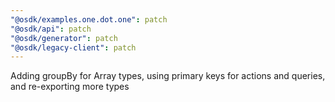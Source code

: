 ```yaml
---
"@osdk/examples.one.dot.one": patch
"@osdk/api": patch
"@osdk/generator": patch
"@osdk/legacy-client": patch
---
```


Adding groupBy for Array types, using primary keys for actions and queries, and re-exporting more types
